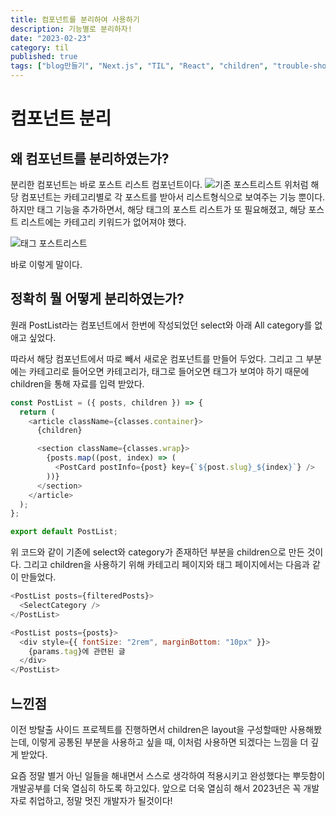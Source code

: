 ```yaml
---
title: 컴포넌트를 분리하여 사용하기
description: 기능별로 분리하자!
date: "2023-02-23"
category: til
published: true
tags: ["blog만들기", "Next.js", "TIL", "React", "children", "trouble-shooting"]
---
```


# 컴포넌트 분리

## 왜 컴포넌트를 분리하였는가?

분리한 컴포넌트는 바로 포스트 리스트 컴포넌트이다.
![기존 포스트리스트](https://user-images.githubusercontent.com/113874038/220721782-6fb15af8-bb60-4b49-8a6d-d7d6508409e7.png)
위처럼 해당 컴포넌트는 카테고리별로 각 포스트를 받아서 리스트형식으로 보여주는 기능 뿐이다. 하지만 태그 기능을 추가하면서, 해당 태그의 포스트 리스트가 또 필요해졌고, 해당 포스트 리스트에는 카테고리 키워드가 없어져야 했다. </br>

![태그 포스트리스트](https://user-images.githubusercontent.com/113874038/220722294-0fd87d67-fecd-4ba7-b03e-30bbc9d43188.png) </br>

바로 이렇게 말이다. </br>

## 정확히 뭘 어떻게 분리하였는가?

원래 PostList라는 컴포넌트에서 한번에 작성되었던 select와 아래 All category를 없애고 싶었다. </br>

따라서 해당 컴포넌트에서 따로 빼서 새로운 컴포넌트를 만들어 두었다. 그리고 그 부분에는 카테고리로 들어오면 카테고리가, 태그로 들어오면 태그가 보여야 하기 때문에 children을 통해 자료를 입력 받았다.

```javascript
const PostList = ({ posts, children }) => {
  return (
    <article className={classes.container}>
      {children}

      <section className={classes.wrap}>
        {posts.map((post, index) => (
          <PostCard postInfo={post} key={`${post.slug}_${index}`} />
        ))}
      </section>
    </article>
  );
};

export default PostList;
```

위 코드와 같이 기존에 select와 category가 존재하던 부분을 children으로 만든 것이다. 그리고 children을 사용하기 위해 카테고리 페이지와 태그 페이지에서는 다음과 같이 만들었다.

```javascript
<PostList posts={filteredPosts}>
  <SelectCategory />
</PostList>
```

```javascript
<PostList posts={posts}>
  <div style={{ fontSize: "2rem", marginBottom: "10px" }}>
    {params.tag}에 관련된 글
  </div>
</PostList>
```

## 느낀점

이전 방탈출 사이드 프로젝트를 진행하면서 children은 layout을 구성할때만 사용해봤는데, 이렇게 공통된 부분을 사용하고 싶을 때, 이처럼 사용하면 되겠다는 느낌을 더 깊게 받았다. </br>

요즘 정말 별거 아닌 일들을 해내면서 스스로 생각하여 적용시키고 완성했다는 뿌듯함이 개발공부를 더욱 열심히 하도록 하고있다. 앞으로 더욱 열심히 해서 2023년은 꼭 개발자로 취업하고, 정말 멋진 개발자가 될것이다!
